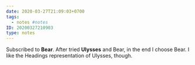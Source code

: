 ```yaml
---
date: 2020-03-27T21:09:03+0700
tags:
  - notes #notes
ID: 20200327210903
type: notes
---
```


Subscribed to **Bear**. After tried **Ulysses** and Bear, in the end I choose Bear. I like the Headings representation of Ulysses, though.
